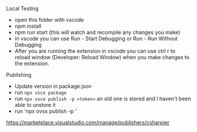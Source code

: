 Local Testing
- open this folder with vscode
- npm install
- npm run start (this will watch and recompile any changes you make)
- in vscode you can use Run - Start Debugging or Run - Run Without Debugging
- After you are running the extension in vscode you can use ctrl r to reload window (Developer: Reload Window) when you make changes to the extension.

Publishing
- Update version in package.json
- run `npx vsce package`
- run `npx vsce publish -p <token>` an old one is stored and I haven't been able to unstore it
- run 'npx ovsx publish -p <token>'

https://marketplace.visualstudio.com/manage/publishers/csharpier
